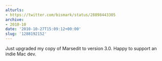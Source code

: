 ```yaml
---
alturls:
- https://twitter.com/bismark/status/28898443305
archive:
- 2010-10
date: '2010-10-27T15:09:12+00:00'
slug: '1288192152'
---
```


Just upgraded my copy of Marsedit to version 3.0.  Happy to support an indie Mac dev.

